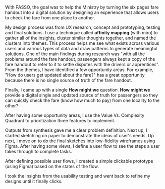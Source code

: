 With PASSO, the goal was to help the Ministry by turning the six pages fare handout into a digital solution by designing an experience that allows users to check the fare from one place to another. 

My design process was from UX research,  concept and prototyping, testing and final solutions. I use a technique called **affinity mapping** (with miro) to gather all of the insights, cluster similar thoughts together, and named the clusters into themes. This process helps me see what exists across various users and various types of data and draw patterns to generate meaningful solutions. One of the main findings during research was "with all the problems around the fare handout, passengers always kept a copy of the fare handout to refer to it to settle disputes with the drivers or apprentices". From the themes, I have identified a few opportunity areas. For example, "How do users get updated about the fare?" has a great opportunity because there is no single source of truth of the fare handout.

Finally, I came up with a single **How might we** question. **How might we** provide a digital single and updated source of truth for passengers so they can quickly check the fare (know how much to pay) from one locality to the other?

After having some opportunity areas, I use the Value Vs. Complexity Quadrant to prioritization three features to implement. 

Outputs from synthesis gave me a clear problem definition. Next up, I started sketching on paper to demonstrate the ideas of user's needs. Up next, I move on to do the final sketches into low-fidelity wireframes using Figma. After having some views, I define a user flow to see the steps a user takes through to complete tasks.

After defining possible user flows, I created a simple clickable prototype (using Figma) based on the states of the flow.

I took the insights from the usability testing and went back to refine my designs until it finally clicks.





